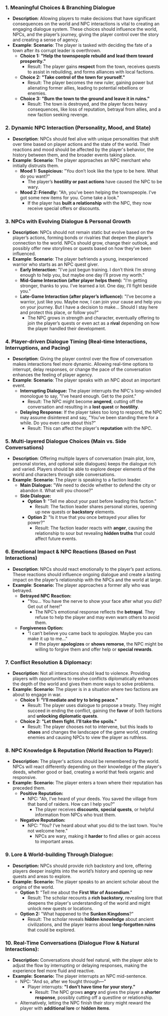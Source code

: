 ### **1. Meaningful Choices & Branching Dialogue**

- **Description**:
  Allowing players to make decisions that have significant consequences on the world and NPC interactions is vital to creating an engaging dialogue system. These choices should influence the world, NPCs, and the player’s journey, giving the player control over the story and creating a sense of agency.
- **Example**:
  **Scenario**: The player is tasked with deciding the fate of a town after its corrupt leader is overthrown.
  - **Choice 1:** **"Help the townspeople rebuild and lead them toward prosperity."**
    - Result: The player gains **respect** from the town, receives quests to assist in rebuilding, and forms alliances with local factions.
  - **Choice 2:** **"Take control of the town for yourself."**
    - Result: The player becomes the new ruler, gaining power but alienating former allies, leading to potential rebellions or enemies.
  - **Choice 3:** **"Burn the town to the ground and leave it in ruins."**
    - Result: The town is destroyed, and the player faces heavy consequences, like loss of reputation, betrayal from allies, and a new faction seeking revenge.

### **2. Dynamic NPC Interaction (Personality, Mood, and State)**

- **Description**:
  NPCs should feel alive with unique personalities that shift over time based on player actions and the state of the world. Their reactions and mood should be affected by the player's behavior, the history between them, and the broader events taking place.
- **Example**:
  **Scenario**: The player approaches an NPC merchant who initially distrusts them.
  - **Mood 1: Suspicious:** "You don’t look like the type to be here. What do you want?"
    - The player’s **hostility or past actions** have caused the NPC to be wary.
  - **Mood 2: Friendly:** "Ah, you’ve been helping the townspeople. I’ve got some new items for you. Come take a look."
    - If the player has **built a relationship** with the NPC, they now receive special offers or discounts.

### **3. NPCs with Evolving Dialogue & Personal Growth**

- **Description**:
  NPCs should not remain static but evolve based on the player’s actions, forming bonds or rivalries that deepen the player’s connection to the world. NPCs should grow, change their outlook, and possibly offer new storylines or quests based on how they’ve been influenced.
- **Example**:
  **Scenario**: The player befriends a young, inexperienced warrior who starts as an NPC quest giver.
  - **Early Interaction:** "I’ve just begun training. I don’t think I’m strong enough to help you, but maybe one day I’ll prove my worth."
  - **Mid-Game Interaction (after player helps them):** "I’m getting stronger, thanks to you. I’ve learned a lot. One day, I’ll fight beside you."
  - **Late-Game Interaction (after player’s influence):** "I’ve become a warrior, just like you. Maybe now, I can join your cause and help you on your journey. But I have a decision to make... Should I stay here and protect this place, or follow you?"
    - The NPC grows in strength and character, eventually offering to join the player’s quests or even act as a **rival** depending on how the player handled their development.

### **4. Player-driven Dialogue Timing (Real-time Interactions, Interruptions, and Pacing)**

- **Description**:
  Giving the player control over the flow of conversation makes interactions feel more dynamic. Allowing real-time options to interrupt, delay responses, or change the pace of the conversation enhances the feeling of player agency.
- **Example**:
  **Scenario**: The player speaks with an NPC about an important event.
  - **Interrupting Dialogue:** The player interrupts the NPC's long-winded monologue to say, "I’ve heard enough. Get to the point."
    - Result: The NPC might become **angered**, cutting off the conversation and resulting in a **lost quest** or **hostility**.
  - **Delaying Response:** If the player takes too long to respond, the NPC may assume disinterest and say, "You’ve been standing there for a while. Do you even care about this?"
    - Result: This can affect the player's **reputation** with the NPC.

### **5. Multi-layered Dialogue Choices (Main vs. Side Conversations)**

- **Description**:
  Offering multiple layers of conversation (main plot, lore, personal stories, and optional side dialogues) keeps the dialogue rich and varied. Players should be able to explore deeper elements of the world and characters through side conversations.
- **Example**:
  **Scenario**: The player is speaking to a faction leader.
  - **Main Dialogue:** "We need to decide whether to defend the city or abandon it. What will you choose?"
  - **Side Dialogue:**
    - **Option 1:** "Tell me about your past before leading this faction."
      - Result: The faction leader shares personal stories, opening up new quests or **backstory** elements.
    - **Option 2:** "Is it true that you once betrayed your allies for power?"
      - Result: The faction leader reacts with **anger**, causing the relationship to sour but revealing **hidden truths** that could affect future events.

### **6. Emotional Impact & NPC Reactions (Based on Past Interactions)**

- **Description**:
  NPCs should react emotionally to the player’s past actions. These reactions should influence ongoing dialogue and create a lasting impact on the player’s relationship with the NPCs and the world at large.
- **Example**:
  **Scenario:** The player approaches a former ally who was betrayed.
  - **Betrayed NPC Reaction:**
    - "You... You have the nerve to show your face after what you did? Get out of here!"
      - The NPC’s emotional response reflects the **betrayal**. They refuse to help the player and may even warn others to avoid them.
  - **Forgiveness Option:**
    - "I can’t believe you came back to apologize. Maybe you can make it up to me..."
      - If the player **apologizes** or **shows remorse**, the NPC might be willing to forgive them and offer help or **special rewards**.

### **7. Conflict Resolution & Diplomacy:**

- **Description:** Not all interactions should lead to violence. Providing players with opportunities to resolve conflicts diplomatically enhances the depth of the world and gives them more ways to solve problems.
- **Example:**
  **Scenario:** The player is in a situation where two factions are about to engage in war.
  - **Choice 1:** **"I’ll mediate and try to bring peace."**
    - Result: The player uses dialogue to propose a treaty. They might succeed in ending the conflict, gaining the **favor** of both factions and **unlocking diplomatic quests**.
  - **Choice 2:** **"Let them fight. I’ll take the spoils."**
    - Result: The player chooses not to intervene, but this leads to **chaos** and changes the landscape of the game world, creating enemies and causing NPCs to view the player as ruthless.

### **8. NPC Knowledge & Reputation (World Reaction to Player):**

- **Description:** The player's actions should be remembered by the world. NPCs will react differently depending on their knowledge of the player's deeds, whether good or bad, creating a world that feels organic and responsive.
- **Example:**
  **Scenario:** The player enters a town where their reputation has preceded them.
  - **Positive Reputation:**
    - NPC: "Ah, I’ve heard of your deeds. You saved the village from that band of raiders. How can I help you?"
      - The player receives **discounts**, **special quests**, or helpful information from NPCs who trust them.
  - **Negative Reputation:**
    - NPC: "You? I’ve heard about what you did to the last town. You’re not welcome here."
      - NPCs are wary, making it **harder** to find allies or gain access to important areas.

### **9. Lore & World-building Through Dialogue:**

- **Description:** NPCs should provide rich backstory and lore, offering players deeper insights into the world’s history and opening up new quests and areas to explore.
- **Example:**
  **Scenario:** The player speaks to an ancient scholar about the origins of the world.
  - **Option 1:** "Tell me about the **First War of Ascendium**."
    - Result: The scholar recounts a **rich backstory**, revealing lore that deepens the player's understanding of the world and might unlock new quests or locations.
  - **Option 2:** "What happened to the **Sunken Kingdoms**?"
    - Result: The scholar reveals **hidden knowledge** about ancient civilizations, and the player learns about **long-forgotten ruins** that could be explored.

### **10. Real-Time Conversations (Dialogue Flow & Natural Interactions):**

- **Description:** Conversations should feel natural, with the player able to adjust the flow by interrupting or delaying responses, making the experience feel more fluid and reactive.
- **Example:**
  **Scenario:** The player interrupts an NPC mid-sentence.
  - NPC: "And so, after we fought through—"
    - Player interrupts: **"I don’t have time for your story."**
      - Result: The NPC grows **angry** and gives the player a **shorter response**, possibly cutting off a questline or relationship.
  - Alternatively, letting the NPC finish their story might reward the player with **additional lore** or **hidden items**.